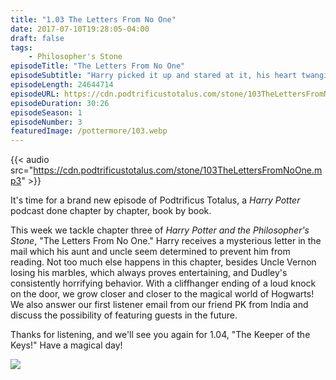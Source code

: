 ```yaml
---
title: "1.03 The Letters From No One"
date: 2017-07-10T19:28:05-04:00
draft: false
tags:
    - Philosopher's Stone
episodeTitle: "The Letters From No One"
episodeSubtitle: "Harry picked it up and stared at it, his heart twanging like a giant elastic band. No one, ever, in his whole life, had written to him."
episodeLength: 24644714
episodeURL: https://cdn.podtrificustotalus.com/stone/103TheLettersFromNoOne.mp3
episodeDuration: 30:26
episodeSeason: 1
episodeNumber: 3
featuredImage: /pottermore/103.webp
---
```

{{< audio src="https://cdn.podtrificustotalus.com/stone/103TheLettersFromNoOne.mp3" >}}

It's time for a brand new episode of Podtrificus Totalus, a *Harry Potter* podcast done chapter by chapter, book by book.

This week we tackle chapter three of *Harry Potter and the Philosopher's Stone*, "The Letters From No One." Harry receives a mysterious letter in the mail which his aunt and uncle seem determined to prevent him from reading. Not too much else happens in this chapter, besides Uncle Vernon losing his marbles, which always proves entertaining, and Dudley's consistently horrifying behavior. With a cliffhanger ending of a loud knock on the door, we grow closer and closer to the magical world of Hogwarts! We also answer our first listener email from our friend PK from India and discuss the possibility of featuring guests in the future.

Thanks for listening, and we'll see you again for 1.04, "The Keeper of the Keys!" Have a magical day!

<img class="chapterArt" src="/chapter/103.webp" />
